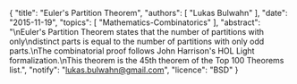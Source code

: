 {
    "title": "Euler's Partition Theorem",
    "authors": [
        "Lukas Bulwahn"
    ],
    "date": "2015-11-19",
    "topics": [
        "Mathematics-Combinatorics"
    ],
    "abstract": "\nEuler's Partition Theorem states that the number of partitions with only\ndistinct parts is equal to the number of partitions with only odd parts.\nThe combinatorial proof follows John Harrison's HOL Light formalization.\nThis theorem is the 45th theorem of the Top 100 Theorems list.",
    "notify": "lukas.bulwahn@gmail.com",
    "licence": "BSD"
}